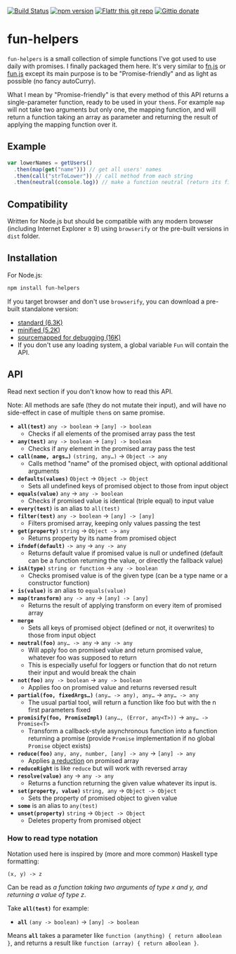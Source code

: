 [![Build Status](https://travis-ci.org/naholyr/fun-helpers.png?branch=master)](https://travis-ci.org/naholyr/fun-helpers)
[![npm version](https://badge.fury.io/js/fun-helpers.svg)](http://badge.fury.io/js/fun-helpers)
[![Flattr this git repo](http://api.flattr.com/button/flattr-badge-large.png)](https://flattr.com/submit/auto?user_id=naholyr&url=https%3A%2F%2Fgithub.com%2Fnaholyr%2Ffun-helpers&title=Github-Todos&language=javascript&tags=github&category=software)
[![Gittip donate](https://img.shields.io/gratipay/naholyr.svg)](https://gratipay.com/naholyr)

fun-helpers
===========

`fun-helpers` is a small collection of simple functions I've got used to use daily with promises. I finally packaged them here. It's very similar to [fn.js](http://eliperelman.com/fn.js/) or [fun.js](https://github.com/briansorahan/fun-js) except its main purpose is to be "Promise-friendly" and as light as possible (no fancy autoCurry).

What I mean by "Promise-friendly" is that every method of this API returns a single-parameter function, ready to be used in your `then`s. For example `map` will not take two arguments but only one, the mapping function, and will return a function taking an array as parameter and returning the result of applying the mapping function over it.

Example
-------

```js
var lowerNames = getUsers()
  .then(map(get("name"))) // get all users' names
  .then(call("strToLower")) // call method from each string
  .then(neutral(console.log)) // make a function neutral (return its first argument)
```

Compatibility
-------------

Written for Node.js but should be compatible with any modern browser (including Internet Explorer ≥ 9) using `browserify` or the pre-built versions in `dist` folder.

Installation
------------

For Node.js:

```sh
npm install fun-helpers
```

If you target browser and don't use `browserify`, you can download a pre-built standalone version:

* [standard (6.3K)](https://raw.githubusercontent.com/naholyr/fun-helpers/master/dist/fun-helpers.js)
* [minified (5.2K)](https://raw.githubusercontent.com/naholyr/fun-helpers/master/dist/fun-helpers.min.js)
* [sourcemapped for debugging (16K)](https://raw.githubusercontent.com/naholyr/fun-helpers/master/dist/fun-helpers.debug.js)
* If you don't use any loading system, a global variable `Fun` will contain the API.

API
---

Read next section if you don't know how to read this API.

Note: All methods are safe (they do not mutate their input), and will have no side-effect in case of multiple `then`s on same promise.

* **`all(test)`** `any -> boolean` -> `[any] -> boolean`
  * Checks if all elements of the promised array pass the test
* **`any(test)`** `any -> boolean` -> `[any] -> boolean`
  * Checks if any element in the promised array pass the test
* **`call(name, args…)`** `(string, any…)` -> `Object -> any`
  * Calls method "name" of the promised object, with optional additional arguments
* **`defaults(values)`** `Object` -> `Object -> Object`
  * Sets all undefined keys of promised object to those from input object
* **`equals(value)`** `any` -> `any -> boolean`
  * Checks if promised value is identical (triple equal) to input value
* **`every(test)`** is an alias to `all(test)`
* **`filter(test)`** `any -> boolean` -> `[any] -> [any]`
  * Filters promised array, keeping only values passing the test
* **`get(property)`** `string` -> `Object -> any`
  * Returns property by its name from promised object
* **`ifndef(default)`** `-> any` -> `any -> any`
  * Returns default value if promised value is null or undefined (default can be a function returning the value, or directly the fallback value)
* **`isA(type)`** `string or function` -> `any -> boolean`
  * Checks promised value is of the given type (can be a type name or a constructor function)
* **`is(value)`** is an alias to `equals(value)`
* **`map(transform)`** `any -> any` -> `[any] -> [any]`
  * Returns the result of applying transform on every item of promised array
* **`merge`**
  * Sets all keys of promised object (defined or not, it overwrites) to those from input object
* **`neutral(foo)`** `any… -> any` -> `any -> any`
  * Will apply foo on promised value and return promised value, whatever foo was supposed to return
  * This is especially useful for loggers or function that do not return their input and would break the chain
* **`not(foo)`** `any -> boolean` -> `any -> boolean`
  * Applies foo on promised value and returns reversed result
* **`partial(foo, fixedArgs…)`** `(any… -> any), any…` -> `any… -> any`
  * The usual partial tool, will return a function like foo but with the n first parameters fixed
* **`promisify(foo, PromiseImpl)`** `(any…, (Error, any<T>))` -> `any… -> Promise<T>`
  * Transform a callback-style asynchronous function into a function returning a promise (provide `Promise` implementation if no global `Promise` object exists)
* **`reduce(foo)`** `any, any, number, [any] -> any` -> `[any] -> any`
  * Applies [a reduction](https://developer.mozilla.org/en-US/docs/Web/JavaScript/Reference/Global_Objects/Array/Reduce) on promised array
* **`reduceRight`** is like `reduce` but will work with reversed array
* **`resolve(value)`** `any` -> `any -> any`
  * Returns a function returning the given value whatever its input is.
* **`set(property, value)`** `string, any` -> `Object -> Object`
  * Sets the property of promised object to given value
* **`some`** is an alias to `any(test)`
* **`unset(property)`** `string` -> `Object -> Object`
  * Deletes property from promised object

### How to read type notation

Notation used here is inspired by (more and more common) Haskell type formatting:

```
(x, y) -> z
```

Can be read as *a function taking two arguments of type x and y, and returning a value of type z*.

Take **`all(test)`** for example:

* **`all`** `(any -> boolean)` -> `[any] -> boolean`

Means **`all`** takes a parameter like `function (anything) { return aBoolean }`, and returns a result like `function (array) { return aBoolean }`.
